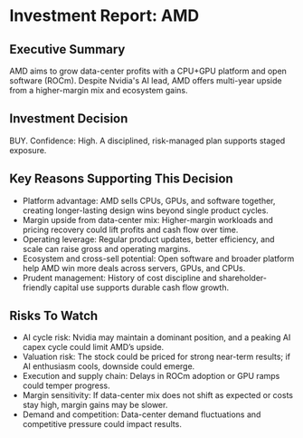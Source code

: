 # Investment Report: AMD
## Executive Summary
AMD aims to grow data-center profits with a CPU+GPU platform and open software (ROCm). Despite Nvidia's AI lead, AMD offers multi-year upside from a higher-margin mix and ecosystem gains.

## Investment Decision
BUY. Confidence: High. A disciplined, risk-managed plan supports staged exposure.

## Key Reasons Supporting This Decision
- Platform advantage: AMD sells CPUs, GPUs, and software together, creating longer-lasting design wins beyond single product cycles.
- Margin upside from data-center mix: Higher-margin workloads and pricing recovery could lift profits and cash flow over time.
- Operating leverage: Regular product updates, better efficiency, and scale can raise gross and operating margins.
- Ecosystem and cross-sell potential: Open software and broader platform help AMD win more deals across servers, GPUs, and CPUs.
- Prudent management: History of cost discipline and shareholder-friendly capital use supports durable cash flow growth.

## Risks To Watch
- AI cycle risk: Nvidia may maintain a dominant position, and a peaking AI capex cycle could limit AMD’s upside.
- Valuation risk: The stock could be priced for strong near-term results; if AI enthusiasm cools, downside could emerge.
- Execution and supply chain: Delays in ROCm adoption or GPU ramps could temper progress.
- Margin sensitivity: If data-center mix does not shift as expected or costs stay high, margin gains may be slower.
- Demand and competition: Data-center demand fluctuations and competitive pressure could impact results.